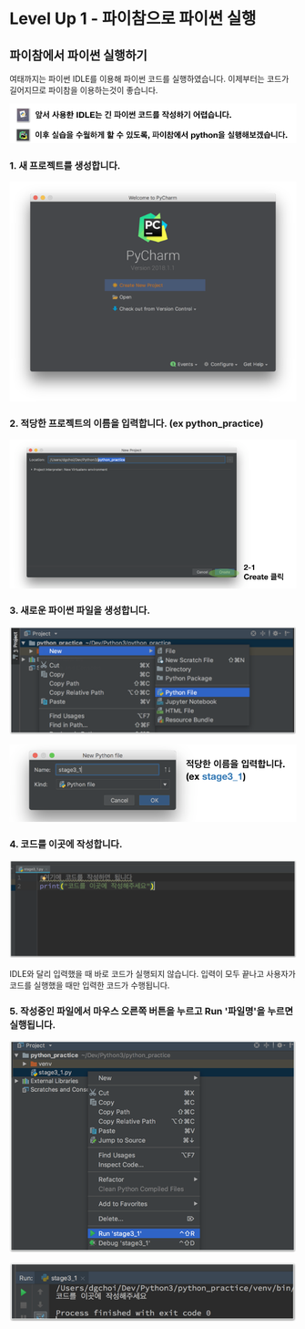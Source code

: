 # Level Up 1 - 파이참으로 파이썬 실행

## 파이참에서 파이썬 실행하기

여태까지는 파이썬 IDLE를 이용해 파이썬 코드를 실행하였습니다. 이제부터는 코드가 길어지므로 파이참을 이용하는것이 좋습니다.

![](../.gitbook/assets/image%20%2861%29.png)

### 1. 새 프로젝트를 생성합니다.

![](../.gitbook/assets/image%20%28227%29.png)

### 2. 적당한 프로젝트의 이름을 입력합니다. \(ex python\_practice\)

![](../.gitbook/assets/image%20%2856%29.png)

### 3. 새로운 파이썬 파일을 생성합니다.

![](../.gitbook/assets/image%20%28206%29.png)

![](../.gitbook/assets/image%20%28171%29.png)

### 4. 코드를 이곳에 작성합니다.

![](../.gitbook/assets/image%20%2839%29.png)

IDLE와 달리 입력했을 때 바로 코드가 실행되지 않습니다. 입력이 모두 끝나고 사용자가 코드를 실행했을 때만 입력한 코드가 수행됩니다.

### 5. 작성중인 파일에서 마우스 오른쪽 버튼을 누르고 Run '파일명'을 누르면 실행됩니다.

![](../.gitbook/assets/image%20%28137%29.png)

![&#xC2E4;&#xD589; &#xACB0;&#xACFC;](../.gitbook/assets/image%20%2849%29.png)

## 


